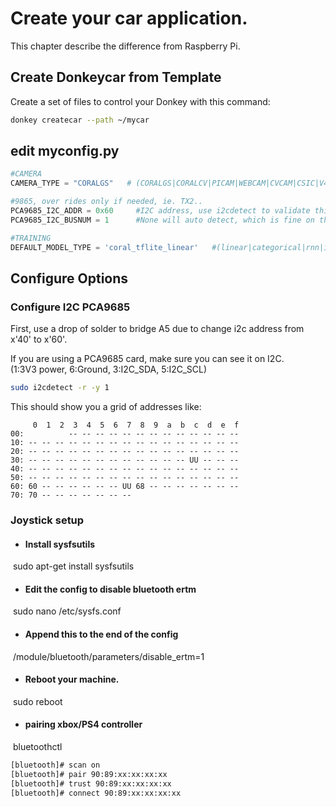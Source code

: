 # Create your car application.

This chapter describe the difference from Raspberry Pi.

## Create Donkeycar from Template

Create a set of files to control your Donkey with this command:

```bash
donkey createcar --path ~/mycar
```



## edit myconfig.py

```python
#CAMERA
CAMERA_TYPE = "CORALGS"   # (CORALGS|CORALCV|PICAM|WEBCAM|CVCAM|CSIC|V4L|MOCK)

#9865, over rides only if needed, ie. TX2..
PCA9685_I2C_ADDR = 0x60     #I2C address, use i2cdetect to validate this number
PCA9685_I2C_BUSNUM = 1      #None will auto detect, which is fine on the pi. But other platforms should specify the bus num.

#TRAINING
DEFAULT_MODEL_TYPE = 'coral_tflite_linear'   #(linear|categorical|rnn|imu|behavior|3d|localizer|latent)

```



## Configure Options

### Configure I2C PCA9685

First,  use a drop of solder to bridge A5 due to change i2c address from x'40' to x'60'.

If you are using a PCA9685 card, make sure you can see it on I2C.  
(1:3V3 power, 6:Ground, 3:I2C_SDA, 5:I2C_SCL)

```bash
sudo i2cdetect -r -y 1
```

This should show you a grid of addresses like:

```
     0  1  2  3  4  5  6  7  8  9  a  b  c  d  e  f
00:          -- -- -- -- -- -- -- -- -- -- -- -- --
10: -- -- -- -- -- -- -- -- -- -- -- -- -- -- -- --
20: -- -- -- -- -- -- -- -- -- -- -- -- -- -- -- --
30: -- -- -- -- -- -- -- -- -- -- -- -- UU -- -- --
40: -- -- -- -- -- -- -- -- -- -- -- -- -- -- -- --
50: -- -- -- -- -- -- -- -- -- -- -- -- -- -- -- --
60: 60 -- -- -- -- -- -- UU 68 -- -- -- -- -- -- --
70: 70 -- -- -- -- -- -- --
```



### Joystick setup

- #### Install sysfsutils

​       sudo apt-get install sysfsutils

- #### Edit the config to disable bluetooth ertm

​      sudo nano /etc/sysfs.conf

- #### Append this to the end of the config

​      /module/bluetooth/parameters/disable_ertm=1

- #### Reboot your machine.

​      sudo reboot

- ####     pairing xbox/PS4 controller

​      bluetoothctl
```bash
[bluetooth]# scan on
[bluetooth]# pair 90:89:xx:xx:xx:xx
[bluetooth]# trust 90:89:xx:xx:xx:xx
[bluetooth]# connect 90:89:xx:xx:xx:xx
```


